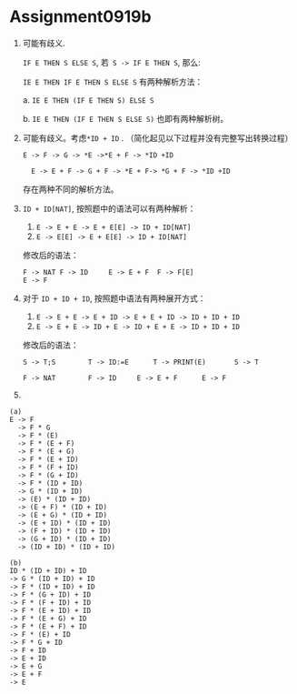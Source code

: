 # Assignment0919b

1. 可能有歧义.

   `IF E THEN S ELSE S`,  若` S -> IF E THEN S`, 那么:

   `IE E THEN IF E THEN S ELSE S` 有两种解析方法：

   a.  `IE E THEN (IF E THEN S) ELSE S`

   b.  `IE E THEN (IF E THEN S ELSE S)` 也即有两种解析树。

2. 可能有歧义。考虑`*ID + ID` . （简化起见以下过程并没有完整写出转换过程）

    `E -> F -> G -> *E ->*E + F -> *ID +ID`

    `  E -> E + F -> G + F -> *E + F-> *G + F -> *ID +ID`

    存在两种不同的解析方法。

3. `ID + ID[NAT]`, 按照题中的语法可以有两种解析：

   1. `E -> E + E -> E + E[E] -> ID + ID[NAT]`
   2. `E -> E[E] -> E + E[E] -> ID + ID[NAT]`

   修改后的语法：

   ```
   F -> NAT	F -> ID		E -> E + F	F -> F[E]	
   E -> F
   ```

4. 对于 `ID + ID + ID`, 按照题中语法有两种展开方式：

    1. `E -> E + E -> E + ID -> E + E + ID -> ID + ID + ID`
    2. `E -> E + E -> ID + E -> ID + E + E -> ID + ID + ID`

    修改后的语法：

    ```
    S -> T;S		T -> ID:=E		T -> PRINT(E)		S -> T
    
    F -> NAT		F -> ID		E -> E + F		E -> F
    ```

5. 

 ```
 (a)
 E -> F
   -> F * G
   -> F * (E)
   -> F * (E + F)
   -> F * (E + G)
   -> F * (E + ID)
   -> F * (F + ID)
   -> F * (G + ID)
   -> F * (ID + ID)
   -> G * (ID + ID)
   -> (E) * (ID + ID)
   -> (E + F) * (ID + ID)
   -> (E + G) * (ID + ID)
   -> (E + ID) * (ID + ID)
   -> (F + ID) * (ID + ID)
   -> (G + ID) * (ID + ID)
   -> (ID + ID) * (ID + ID)
   
 (b)
 ID * (ID + ID) + ID
 -> G * (ID + ID) + ID
 -> F * (ID + ID) + ID
 -> F * (G + ID) + ID
 -> F * (F + ID) + ID
 -> F * (E + ID) + ID
 -> F * (E + G) + ID
 -> F * (E + F) + ID
 -> F * (E) + ID
 -> F * G + ID
 -> F + ID
 -> E + ID
 -> E + G
 -> E + F
 -> E
 
 ```

